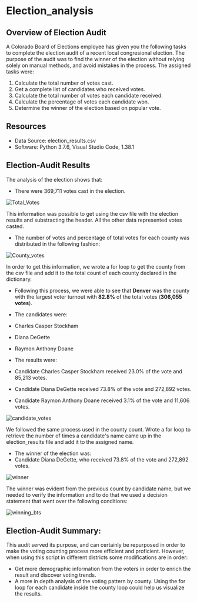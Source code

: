 # Election_analysis

## Overview of Election Audit
A Colorado Board of Elections employee has given you the following tasks to complete the election audit of a recent local congresional election. The purpose of the audit was to find the winner of the election without relying solely on manual methods, and avoid mistakes in the process. The assigned tasks were:

1. Calculate the total number of votes cast.
2. Get a complete list of candidates who received votes.
3. Calculate the total number of votes each candidate received.
4. Calculate the percentage of votes each candidate won.
5. Determine the winner of the election based on popular vote.

## Resources
- Data Source: election_results.csv
- Software: Python 3.7.6, Visual Studio Code, 1.38.1

## Election-Audit Results
The analysis of the election shows that:
- There were 369,711 votes cast in the election.

![Total_Votes](https://user-images.githubusercontent.com/22451540/150659013-41df5557-88d2-4094-8903-6434171eb81e.PNG)

This information was possible to get using the csv file with the election results and substracting the header. All the other data represented votes casted.

- The number of votes and percentage of total votes for each county was distributed in the following fashion:

![County_votes](https://user-images.githubusercontent.com/22451540/150659104-99cf8437-a9f3-4864-9e0b-71d2eb01c427.PNG)

In order to get this information, we wrote a for loop to get the county from the csv file and add it to the total count of each county declared in the dictionary.

- Following this process, we were able to see that **Denver** was the county with the largest voter turnout with **82.8%** of the total votes (**306,055 votes**). 

- The candidates were:
-   Charles Casper Stockham
-   Diana DeGette
-   Raymon Anthony Doane

- The results were:
-   Candidate Charles Casper Stockham received 23.0% of the vote and 85,213 votes.
-   Candidate Diana DeGette received 73.8% of the vote and 272,892 votes.
-   Candidate Raymon Anthony Doane received 3.1% of the vote and 11,606 votes.

![candidate_votes](https://user-images.githubusercontent.com/22451540/150659211-d6591ea9-e58b-46d4-8c96-bb994aaf9f8b.PNG)

We followed the same process used in the county count. Wrote a for loop to retrieve the number of times a candidate's name came up in the election_results file and add it to the assigned name.

- The winner of the election was:
-   Candidate Diana DeGette, who received 73.8% of the vote and 272,892 votes.

![winner](https://user-images.githubusercontent.com/22451540/150659272-39d9e21f-99a6-4aca-a975-ec6ce27cc735.PNG)

The winner was evident from the previous count by candidate name, but we needed to verify the information and to do that we used a decision statement that went over the following conditions:

![winning_bts](https://user-images.githubusercontent.com/22451540/150659319-f282df9f-c324-437a-90b3-40ad37c554c1.PNG)

## Election-Audit Summary: 
This audit served its purpose, and can certainly be repurposed in order to make the voting counting process more efficient and proficient. However, when using this script in different districts some modifications are in order:
* Get more demographic information from the voters in order to enrich the result and discover voting trends.
* A more in depth analysis of the voting pattern by county. Using the for loop for each candidate inside the county loop could help us visualize the results.
